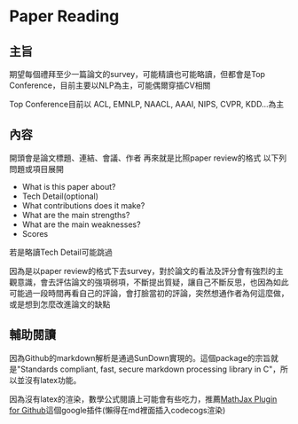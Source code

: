 # Paper Reading

## 主旨

期望每個禮拜至少一篇論文的survey，可能精讀也可能略讀，但都會是Top Conference，目前主要以NLP為主，可能偶爾穿插CV相關

Top Conference目前以 ACL, EMNLP, NAACL, AAAI, NIPS, CVPR, KDD...為主

## 內容

開頭會是論文標題、連結、會議、作者
再來就是比照paper review的格式
以下列問題或項目展開

* What is this paper about?
* Tech Detail(optional)
* What contributions does it make?
* What are the main strengths?
* What are the main weaknesses?
* Scores

若是略讀Tech Detail可能跳過

因為是以paper review的格式下去survey，對於論文的看法及評分會有強烈的主觀意識，會去評估論文的強項弱項，不斷提出質疑，讓自己不斷反思，也因為如此可能過一段時間再看自己的評論，會打臉當初的評論，突然想通作者為何這麼做，或是想到怎麼改進論文的缺點

## 輔助閱讀
因為Github的markdown解析是通過SunDown實現的。這個package的宗旨就是"Standards compliant, fast, secure markdown processing library in C"，所以並沒有latex功能。

因為沒有latex的渲染，數學公式閱讀上可能會有些吃力，推薦[MathJax Plugin for Github](https://chrome.google.com/webstore/detail/mathjax-plugin-for-github/ioemnmodlmafdkllaclgeombjnmnbima)這個google插件(懶得在md裡面插入codecogs渲染)